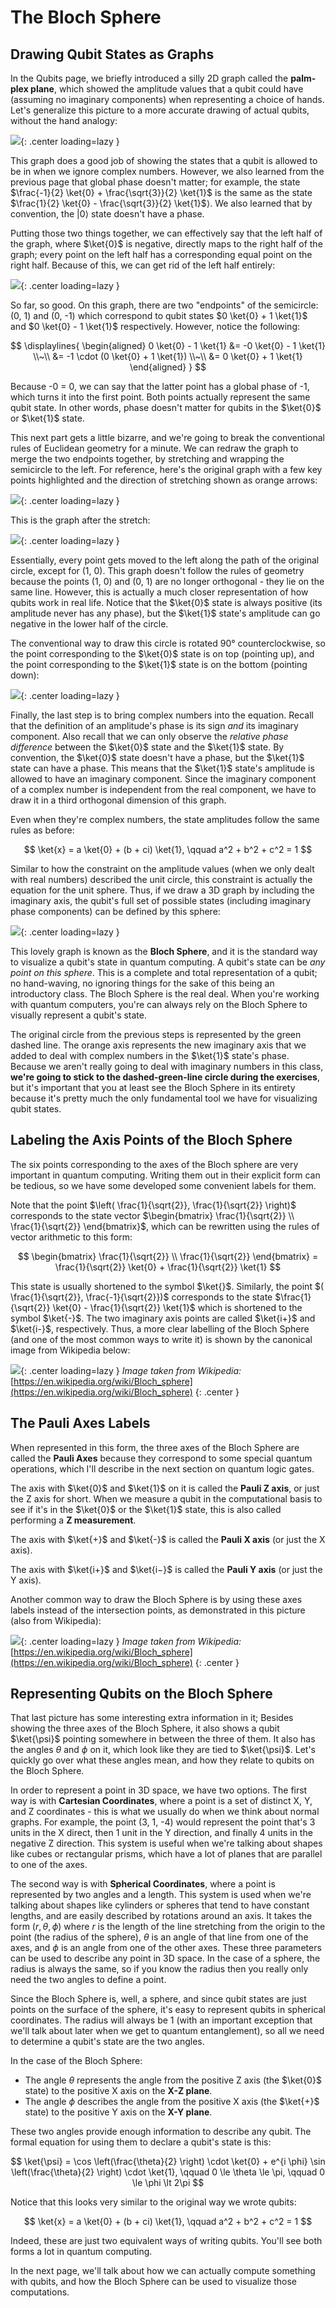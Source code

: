 ﻿# The Bloch Sphere

## Drawing Qubit States as Graphs

In the Qubits page, we briefly introduced a silly 2D graph called the **palm-plex plane**, which showed the amplitude values that a qubit could have (assuming no imaginary components) when representing a choice of hands.
Let's generalize this picture to a more accurate drawing of actual qubits, without the hand analogy:

![](images/bloch-1.png){: .center loading=lazy }

This graph does a good job of showing the states that a qubit is allowed to be in when we ignore complex numbers.
However, we also learned from the previous page that global phase doesn't matter; for example, the state $\frac{-1}{2} \ket{0} + \frac{\sqrt{3}}{2} \ket{1}$ is the same as the state $\frac{1}{2} \ket{0} - \frac{\sqrt{3}}{2} \ket{1}$⟩.
We also learned that by convention, the |0⟩  state doesn't have a phase.

Putting those two things together, we can effectively say that the left half of the graph, where $\ket{0}$ is negative, directly maps to the right half of the graph; every point on the left half has a corresponding equal point on the right half.
Because of this, we can get rid of the left half entirely:

![](images/bloch-2.png){: .center loading=lazy }

So far, so good.
On this graph, there are two "endpoints" of the semicircle: (0, 1) and (0, -1) which correspond to qubit states $0 \ket{0} + 1 \ket{1}$ and $0 \ket{0} - 1 \ket{1}$ respectively.
However, notice the following:

$$
\displaylines{
\begin{aligned}
0 \ket{0} - 1 \ket{1} &= -0 \ket{0} - 1 \ket{1}
\\~\\
&= -1 \cdot (0 \ket{0} + 1 \ket{1})
\\~\\
&= 0 \ket{0} + 1 \ket{1}
\end{aligned}
}
$$

Because -0 = 0, we can say that the latter point has a global phase of -1, which turns it into the first point.
Both points actually represent the same qubit state.
In other words, phase doesn't matter for qubits in the $\ket{0}$ or $\ket{1}$ state.

This next part gets a little bizarre, and we're going to break the conventional rules of Euclidean geometry for a minute.
We can redraw the graph to merge the two endpoints together, by stretching and wrapping the semicircle to the left.
For reference, here's the original graph with a few key points highlighted and the direction of stretching shown as orange arrows:

![](images/bloch-3.png){: .center loading=lazy }

This is the graph after the stretch:

![](images/bloch-4.png){: .center loading=lazy }

Essentially, every point gets moved to the left along the path of the original circle, except for (1, 0).
This graph doesn't follow the rules of geometry because the points (1, 0) and (0, 1) are no longer orthogonal - they lie on the same line.
However, this is actually a much closer representation of how qubits work in real life.
Notice that the $\ket{0}$ state is always positive (its amplitude never has any phase), but the $\ket{1}$ state's amplitude can go negative in the lower half of the circle.
 
The conventional way to draw this circle is rotated 90° counterclockwise, so the point corresponding to the $\ket{0}$ state is on top (pointing up), and the point corresponding to the $\ket{1}$ state is on the bottom (pointing down):

![](images/bloch-5.png){: .center loading=lazy }

Finally, the last step is to bring complex numbers into the equation.
Recall that the definition of an amplitude's phase is its sign *and* its imaginary component.
Also recall that we can only observe the *relative phase difference* between the $\ket{0}$ state and the $\ket{1}$ state.
By convention, the $\ket{0}$ state doesn't have a phase, but the $\ket{1}$ state can have a phase.
This means that the $\ket{1}$ state's amplitude is allowed to have an imaginary component.
Since the imaginary component of a complex number is independent from the real component, we have to draw it in a third orthogonal dimension of this graph.

Even when they're complex numbers, the state amplitudes follow the same rules as before:

$$
\ket{x} = a \ket{0} + (b + ci) \ket{1}, \qquad a^2 + b^2 + c^2 = 1
$$

Similar to how the constraint on the amplitude values (when we only dealt with real numbers) described the unit circle, this constraint is actually the equation for the unit sphere.
Thus, if we draw a 3D graph by including the imaginary axis, the qubit's full set of possible states (including imaginary phase components) can be defined by this sphere:

![](images/bloch-6.png){: .center loading=lazy }

This lovely graph is known as the **Bloch Sphere**, and it is the standard way to visualize a qubit's state in quantum computing.
A qubit's state can be *any point on this sphere*.
This is a complete and total representation of a qubit; no hand-waving, no ignoring things for the sake of this being an introductory class.
The Bloch Sphere is the real deal.
When you're working with quantum computers, you're can always rely on the Bloch Sphere to visually represent a qubit's state.

The original circle from the previous steps is represented by the green dashed line.
The orange axis represents the new imaginary axis that we added to deal with complex numbers in the $\ket{1}$ state's phase.
Because we aren't really going to deal with imaginary numbers in this class, **we're going to stick to the dashed-green-line circle during the exercises**, but it's important that you at least see the Bloch Sphere in its entirety because it's pretty much the only fundamental tool we have for visualizing qubit states.


## Labeling the Axis Points of the Bloch Sphere

The six points corresponding to the axes of the Bloch sphere are very important in quantum computing.
Writing them out in their explicit form can be tedious, so we have some developed some convenient labels for them.

Note that the point $\left( \frac{1}{\sqrt{2}}, \frac{1}{\sqrt{2}} \right)$ corresponds to the state vector $\begin{bmatrix} \frac{1}{\sqrt{2}} \\ \frac{1}{\sqrt{2}} \end{bmatrix}$, which can be rewritten using the rules of vector arithmetic to this form:  

$$
\begin{bmatrix} \frac{1}{\sqrt{2}} \\ \frac{1}{\sqrt{2}} \end{bmatrix} = \frac{1}{\sqrt{2}} \ket{0} + \frac{1}{\sqrt{2}} \ket{1}
$$

This state is usually shortened to the symbol $\ket{}$.
Similarly, the point $( \frac{1}{\sqrt{2}}, \frac{-1}{\sqrt{2}})$ corresponds to the state $\frac{1}{\sqrt{2}} \ket{0} - \frac{1}{\sqrt{2}} \ket{1}$ which is shortened to the symbol $\ket{-}$.
The two imaginary axis points are called $\ket{i+}$ and $\ket{i-}$, respectively.
Thus, a more clear labelling of the Bloch Sphere (and one of the most common ways to write it) is shown by the canonical image from Wikipedia below:

![](images/bloch-7.jpg){: .center loading=lazy }
*Image taken from Wikipedia:* [https://en.wikipedia.org/wiki/Bloch_sphere](https://en.wikipedia.org/wiki/Bloch_sphere)
{: .center }


## The Pauli Axes Labels

When represented in this form, the three axes of the Bloch Sphere are called the **Pauli Axes** because they correspond to some special quantum operations, which I'll describe in the next section on quantum logic gates. 

The axis with $\ket{0}$ and $\ket{1}$ on it is called the **Pauli Z axis**, or just the Z axis for short.
When we measure a qubit in the computational basis to see if it's in the $\ket{0}$ or the $\ket{1}$ state, this is also called performing a **Z measurement**.

The axis with $\ket{+}$ and $\ket{-}$ is called the **Pauli X axis** (or just the X axis).

The axis with $\ket{i+}$ and $\ket{i−}$ is called the **Pauli Y axis** (or just the Y axis).

Another common way to draw the Bloch Sphere is by using these axes labels instead of the intersection points, as demonstrated in this picture (also from Wikipedia):

![](images/bloch-8.png){: .center loading=lazy }
*Image taken from Wikipedia:* [https://en.wikipedia.org/wiki/Bloch_sphere](https://en.wikipedia.org/wiki/Bloch_sphere)
{: .center }


## Representing Qubits on the Bloch Sphere

That last picture has some interesting extra information in it; Besides showing the three axes of the Bloch Sphere, it also shows a qubit $\ket{\psi}$ pointing somewhere in between the three of them.
It also has the angles $\theta$ and $\phi$ on it, which look like they are tied to $\ket{\psi}$.
Let's quickly go over what these angles mean, and how they relate to qubits on the Bloch Sphere.

In order to represent a point in 3D space, we have two options.
The first way is with **Cartesian Coordinates**, where a point is a set of distinct X, Y, and Z coordinates - this is what we usually do when we think about normal graphs.
For example, the point (3, 1, -4) would represent the point that's 3 units in the X direct, then 1 unit in the Y direction, and finally 4 units in the negative Z direction.
This system is useful when we're talking about shapes like cubes or rectangular prisms, which have a lot of planes that are parallel to one of the axes.

The second way is with **Spherical Coordinates**, where a point is represented by two angles and a length.
This system is used when we're talking about shapes like cylinders or spheres that tend to have constant lengths, and are easily described by rotations around an axis.
It takes the form $(r, \theta, \phi)$ where $r$ is the length of the line stretching from the origin to the point (the radius of the sphere), $\theta$ is an angle of that line from one of the axes, and $\phi$ is an angle from one of the other axes.
These three parameters can be used to describe any point in 3D space.
In the case of a sphere, the radius is always the same, so if you know the radius then you really only need the two angles to define a point.

Since the Bloch Sphere is, well, a sphere, and since qubit states are just points on the surface of the sphere, it's easy to represent qubits in spherical coordinates.
The radius will always be 1 (with an important exception that we'll talk about later when we get to quantum entanglement), so all we need to determine a qubit's state are the two angles.

In the case of the Bloch Sphere:

- The angle $\theta$ represents the angle from the positive Z axis (the $\ket{0}$ state) to the positive X axis on the **X-Z plane**.
- The angle $\phi$ describes the angle from the positive X axis (the $\ket{+}$ state) to the positive Y axis on the **X-Y plane**.

These two angles provide enough information to describe any qubit. The formal equation for using them to declare a qubit's state is this:

$$
\ket{\psi} = \cos \left(\frac{\theta}{2} \right) \cdot \ket{0} + e^{i \phi} \sin \left(\frac{\theta}{2} \right) \cdot \ket{1}, \qquad 0 \le \theta \le \pi, \qquad 0 \le \phi \lt 2\pi
$$

Notice that this looks very similar to the original way we wrote qubits:

$$
\ket{x} = a \ket{0} + (b + ci) \ket{1}, \qquad a^2 + b^2 + c^2 = 1
$$

Indeed, these are just two equivalent ways of writing qubits.
You'll see both forms a lot in quantum computing.

In the next page, we'll talk about how we can actually compute something with qubits, and how the Bloch Sphere can be used to visualize those computations.